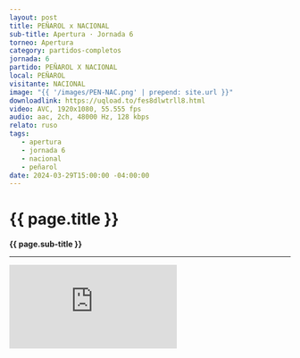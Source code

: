 ```yaml
---
layout: post
title: PEÑAROL x NACIONAL
sub-title: Apertura · Jornada 6
torneo: Apertura
category: partidos-completos
jornada: 6
partido: PEÑAROL X NACIONAL
local: PEÑAROL
visitante: NACIONAL
image: "{{ '/images/PEN-NAC.png' | prepend: site.url }}"
downloadlink: https://uqload.to/fes8dlwtrll8.html
video: AVC, 1920x1080, 55.555 fps
audio: aac, 2ch, 48000 Hz, 128 kbps
relato: ruso
tags:
   - apertura
   - jornada 6
   - nacional
   - peñarol
date: 2024-03-29T15:00:00 -04:00:00
---
```


<div class="mt-5 mb-4 dyuthi_regular"> 
    <h1 class="text-success kustom_culture"> 
                {{ page.title }} 
    </h1> 
    <strong>{{ page.sub-title }}</strong>
    <hr> 
</div>
<div class="container embed-responsive embed-responsive-16by9 position-relative"> 
    <iframe class="position-relative w-100 h-100 border-0" src="https://uqload.to/embed-fes8dlwtrll8.html" frameborder=0 marginwidth=0 marginheight=0 scrolling=NO allowfullscreen><div style="height: 1000px;"></div></iframe> 
</div>


